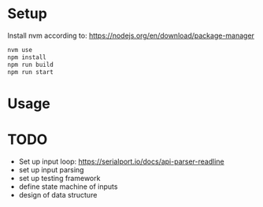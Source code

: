 # Setup
Install nvm according to: https://nodejs.org/en/download/package-manager
```bash
nvm use
npm install
npm run build
npm run start
```

# Usage

# TODO
- Set up input loop: https://serialport.io/docs/api-parser-readline
- set up input parsing
- set up testing framework
- define state machine of inputs
- design of data structure